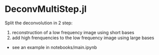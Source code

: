 # DeconvMultiStep.jl

Split the deconvolution in 2 step:
1. reconstruction of a low frequency image using short bases
2. add high frenquencies to the low frequency image using large bases

- see an example in notebooks/main.ipynb
